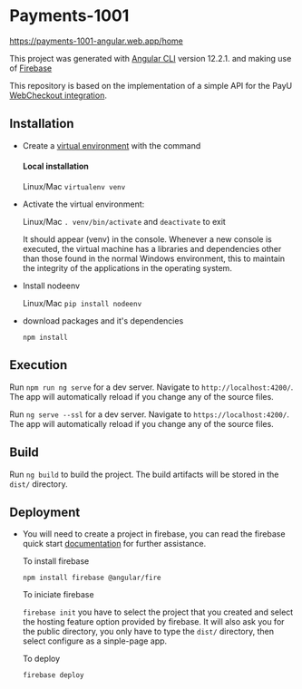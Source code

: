 # Payments-1001

https://payments-1001-angular.web.app/home

This project was generated with [Angular CLI](https://github.com/angular/angular-cli) version 12.2.1. and making use of [Firebase](https://firebase.google.com/)

This repository is based on the implementation of a simple API for the PayU [WebCheckout integration](http://developers.payulatam.com/latam/en/docs/integrations/webcheckout-integration.html).

## Installation

- Create a [virtual environment](https://pypi.org/project/nodeenv/) with the command
    #### Local installation
    Linux/Mac 
    ```virtualenv venv```

- Activate the virtual environment:

    Linux/Mac ```. venv/bin/activate``` and `deactivate` to exit

    It should appear (venv) in the console. Whenever a new console is executed, the virtual machine has a libraries and dependencies other than those found in the normal Windows environment, this to maintain the integrity of the applications in the operating system.

- Install nodeenv

    Linux/Mac ```pip install nodeenv```

- download packages and it's dependencies

    `npm install`

## Execution

Run `npm run ng serve` for a dev server. Navigate to `http://localhost:4200/`. The app will automatically reload if you change any of the source files.

Run `ng serve --ssl` for a dev server. Navigate to `https://localhost:4200/`. The app will automatically reload if you change any of the source files.

## Build

Run `ng build` to build the project. The build artifacts will be stored in the `dist/` directory.

## Deployment

- You will need to create a project in firebase, you can read the firebase quick start [documentation](https://firebase.google.com/docs/hosting/quickstart) for further assistance.

    To install firebase

    `npm install firebase @angular/fire`

    To iniciate firebase

    `firebase init` you have to select the project that you created and select the hosting feature option provided by firebase. It will also ask you for the public directory, you only have to type the `dist/` directory, then select configure as a sinple-page app.

    To deploy

    `firebase deploy`
